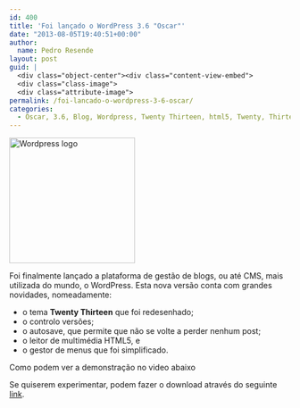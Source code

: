 ```yaml
---
id: 400
title: 'Foi lançado o WordPress 3.6 "Oscar"'
date: "2013-08-05T19:40:51+00:00"
author:
  name: Pedro Resende
layout: post
guid: |
  <div class="object-center"><div class="content-view-embed">
  <div class="class-image">
  <div class="attribute-image">
permalink: /foi-lancado-o-wordpress-3-6-oscar/
categories:
  - Oscar, 3.6, Blog, Wordpress, Twenty Thirteen, html5, Twenty, Thirteen, video, autosave, CMS
---
```


<div class="object-center">
  <div class="content-view-embed">
    <div class="class-image">
      <div class="attribute-image">
      <img src="https://blog.resende.biz/assets/blog/ezdemo_site/storage/images/media/images/wordpress-logo/11990-1-eng-GB/Wordpress-logo_large.jpg" width="225" height="225"  style="border: 0px solid ;" alt="Wordpress logo" title="Wordpress logo" />
      </div>
    </div>
  </div>
</div>

Foi finalmente lançado a plataforma de gestão de blogs, ou até CMS, mais utilizada do mundo, o WordPress. Esta nova versão conta com grandes novidades, nomeadamente:

- o tema&nbsp;**Twenty Thirteen** que foi redesenhado;
- o controlo versões;
- o autosave, que permite que não se volte a perder nenhum post;
- o leitor de multimédia HTML5, e
- o gestor de menus que foi simplificado.

Como podem ver a demonstração no video abaixo

Se quiserem experimentar, podem fazer o download através do seguinte <a href="http://wordpress.org/latest.tar.gz" target="_blank">link</a>.
